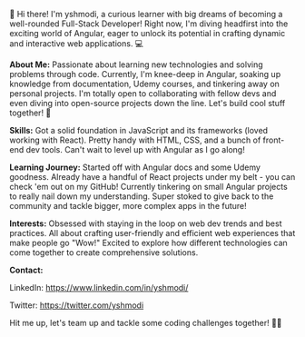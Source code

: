 👋 Hi there! I'm yshmodi, a curious learner with big dreams of becoming a well-rounded Full-Stack Developer! Right now, I'm diving headfirst into the exciting world of Angular, eager to unlock its potential in crafting dynamic and interactive web applications. 💻

**About Me:**
Passionate about learning new technologies and solving problems through code.
Currently, I'm knee-deep in Angular, soaking up knowledge from documentation, Udemy courses, and tinkering away on personal projects.
I'm totally open to collaborating with fellow devs and even diving into open-source projects down the line. Let's build cool stuff together! 🚀

**Skills:**
Got a solid foundation in JavaScript and its frameworks (loved working with React).
Pretty handy with HTML, CSS, and a bunch of front-end dev tools.
Can't wait to level up with Angular as I go along!

**Learning Journey:**
Started off with Angular docs and some Udemy goodness.
Already have a handful of React projects under my belt - you can check 'em out on my GitHub!
Currently tinkering on small Angular projects to really nail down my understanding.
Super stoked to give back to the community and tackle bigger, more complex apps in the future!

**Interests:**
Obsessed with staying in the loop on web dev trends and best practices.
All about crafting user-friendly and efficient web experiences that make people go "Wow!"
Excited to explore how different technologies can come together to create comprehensive solutions.

**Contact:**

LinkedIn: https://www.linkedin.com/in/yshmodi/

Twitter: https://twitter.com/yshmodi

Hit me up, let's team up and tackle some coding challenges together! 🤝✨
